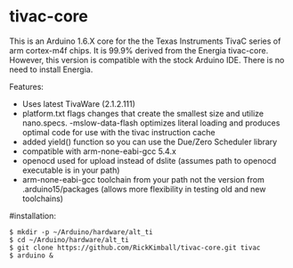 # tivac-core

This is an Arduino 1.6.X core for the the Texas Instruments TivaC series of arm cortex-m4f chips.  It is 99.9% derived from the Energia tivac-core. However, this version is compatible with the stock Arduino IDE. There is no need to install Energia.

Features:
  - Uses latest TivaWare (2.1.2.111)
  - platform.txt flags changes that create the smallest size and utilize nano.specs. -mslow-data-flash optimizes literal loading and produces optimal code for use with the tivac instruction cache
  - added yield() function so you can use the Due/Zero Scheduler library
  - compatible with arm-none-eabi-gcc 5.4.x
  - openocd used for upload instead of dslite (assumes path to openocd executable is in your path)
  - arm-none-eabi-gcc toolchain from your path not the version from .arduino15/packages (allows more flexibility in testing old and new toolchains)

#installation:

```
$ mkdir -p ~/Arduino/hardware/alt_ti
$ cd ~/Arduino/hardware/alt_ti
$ git clone https://github.com/RickKimball/tivac-core.git tivac
$ arduino &
```
